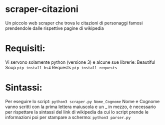 # scraper-citazioni
Un piccolo web scraper che trova le citazioni di personaggi famosi prendendole dalle rispettive pagine di wikipedia
# Requisiti:
Vi servono solamente python (versione 3) e alcune sue librerie:
  Beautiful Soup `pip install bs4` 
  Requests `pip install requests`
  
 # Sintassi:
 Per eseguire lo script:
 `python3 scraper.py Nome_Cognome` Nome e Cognome vanno scritti con la prima lettera maiuscola e un _ in mezzo, è necessario per rispettare la sintassi del link di wikipedia da cui lo script prende le informazioni
 poi per stampare a schermo:
 `python3 parser.py`
